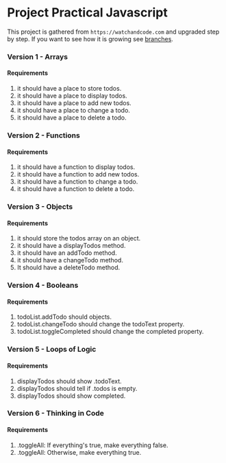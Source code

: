 # Project Practical Javascript

This project is gathered from `https://watchandcode.com` and upgraded step by step.
If you want to see how it is growing see [branches](https://github.com/MesutBE/practical-javascript/branches).

### Version 1 - Arrays

#### Requirements 

  1. it should have a place to store todos.
  1. it should have a place to display todos.
  1. it should have a place to add new todos.
  1. it should have a place to change a todo.
  1. it should have a place to delete a todo.

### Version 2 - Functions

#### Requirements 

  1. it should have a function to display todos.
  1. it should have a function to add new todos. 
  1. it should have a function to change a todo. 
  1. it should have a function to delete a todo.

### Version 3 - Objects

#### Requirements 

  1. it should store the todos array on an object.
  1. it should have a displayTodos method. 
  1. it should have an addTodo method. 
  1. it should have a changeTodo method.
  1. It should have a deleteTodo method.

### Version 4 - Booleans

#### Requirements 

  1. todoList.addTodo should objects.
  1. todoList.changeTodo should change the todoText property.
  1. todoList.toggleCompleted should change the completed property.

### Version 5 - Loops of Logic

#### Requirements 

  1. displayTodos should show .todoText.
  1. displayTodos should tell if .todos is empty.
  1. displayTodos should show completed.
  
### Version 6 - Thinking in Code 

#### Requirements 

  1. .toggleAll: If everything's true, make everything false.
  1. .toggleAll: Otherwise, make everything true.
  